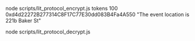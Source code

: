 


node scripts/lit_protocol_encrypt.js tokens 100 0xd4d22272B277314C8F17C77E30dd083B4Fa4A550 "The event location is 221b Baker St"

node scripts/lit_protocol_decrypt.js
